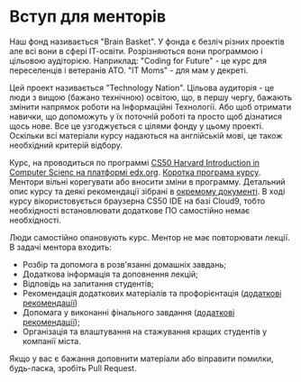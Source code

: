 # Вступ для менторів

Наш фонд називається "Brain Basket". У фонда є безліч різних проектів але всі вони в сфері ІТ-освіти. Розрізняються вони программою і цільовою аудіторією. Наприклад: "Coding for Future" - це курс для переселенців і ветеранів АТО. "IT Moms" - для мам у декреті.

Цей проект називається "Technology Nation". Цільова аудиторія - це люди з вищою (бажано технічною) освітою, що, в першу чергу, бажають змінити напрямок роботи на Інформаційні Технології. Або щоб отримати навички, що допоможуть у їх поточній роботі та просто щоб дізнатися щось нове. Все це узгоджується с цілями фонду у цьому проекті. Оскільки всі матеріали курсу надаються на англійській мові, це також необхідний критерій відбору.

Курс, на проводиться по программі [CS50 Harvard Introduction in Computer Scienc на платформі edx.org](https://www.edx.org/course/introduction-computer-science-harvardx-cs50x). [Коротка програма курсу](course). Ментори вільні корегувати або вносити зміни в программу. Детальний опис курсу та деякі рекомендації зібрані в [окремому документі](recommendations). В ході курсу вікористовується браузерна CS50 IDE на базі Cloud9, тобто необхідності встановлювати додаткове ПО самостійно немає необхідності.

Люди самостійно опановують курс. Ментор не має повторювати лекції. В задачі ментора входить:
- Розбір та допомога в розв'язанні домашніх завдань;
- Додаткова інформація та доповнення лекцій;
- Відповідь на запитання студентів;
- Рекомендація додаткових матеріалів та профорієнтація ([додаткові рекомендації](additional))
- Допомага у виконанні фінального завдання ([додаткові рекомендації](final));
- Організація та влаштування на стажування кращих студентів у компанії міста.

Якщо у вас є бажання доповнити матеріали або віправити помилки, будь-ласка, зробіть Pull Request.
